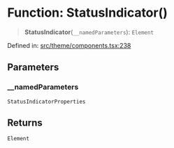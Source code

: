 # Function: StatusIndicator()

> **StatusIndicator**(`__namedParameters`): `Element`

Defined in: [src/theme/components.tsx:238](https://github.com/Nick2bad4u/Uptime-Watcher/blob/3cce0c3b352c8390536ca3c7399ece50a05faf18/src/theme/components.tsx#L238)

## Parameters

### \_\_namedParameters

`StatusIndicatorProperties`

## Returns

`Element`
